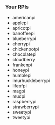 ### Your RPIs

- americanpi		<!--|	[ipadress]-->
- applepi			<!--|	[ipadress]-->
- apricotpi			<!--|	[ipadress]-->
- banoffeepi		<!--|	[ipadress]-->
- blueberrypi		<!--|	[ipadress]-->
- cherrypi			<!--|	[ipadress]-->
- chickenpotpi		<!--|	[ipadress]-->
- chocolatepi		<!--|	[ipadress]-->
- cloudberry		<!--|	[ipadress]-->
- frankenpi			<!--|	[ipadress]-->
- honeypi			<!--|	[ipadress]-->
- humblepi			<!--|	[ipadress]-->
- imurhuckleberrypi	<!--|	[ipadress]-->
- lifeofpi			<!--|	[ipadress]-->
- magpi				<!--|	[ipadress]-->
- mudpi				<!--|	[ipadress]-->
- raspberrypi		<!--|	[ipadress]-->
- strawberrypi		<!--|	[ipadress]-->
- sweetypi			<!--|	[ipadress]-->
- tweetypi			<!--|	[ipadress]-->
